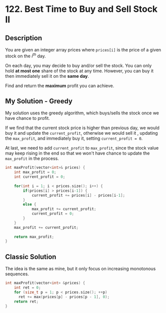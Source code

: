 # 122. Best Time to Buy and Sell Stock Ⅱ

## Description
You are given an integer array prices where `prices[i]` is the price of a given stock on the $i^{th}$ day.

On each day, you may decide to buy and/or sell the stock. You can only hold **at most one** share of the stock at any time. However, you can buy it then immediately sell it on the **same day**.

Find and return the **maximum** profit you can achieve.
## My Solution - Greedy
My solution uses the greedy algorithm, which buys/sells the stock once we have chance to profit. 

If we find that the current stock price is higher than previous day, we would buy it and update the `current_profit`, otherwise we would sell it , updating the `max_profit`, and immediately buy it, setting `current_profit = 0`. 

At last, we need to add `current_profit` to `max_profit`, since the stock value may keep rising in the end so that we won't have chance to update the `max_profit` in the process.

```C++
int maxProfit(vector<int>& prices) {
    int max_profit = 0;
    int current_profit = 0;
    
    for(int i = 1; i < prices.size(); i++) {
        if(prices[i] > prices[i-1]) {
            current_profit += prices[i] - prices[i-1];
        }
        else {
            max_profit += current_profit;
            current_profit = 0;
        }
    }
    max_profit += current_profit;
    
    return max_profit;
}
```

## Classic Solution
The idea is the same as mine, but it only focus on increasing monotonous sequences.

```C++
int maxProfit(vector<int> &prices) {
    int ret = 0;
    for (size_t p = 1; p < prices.size(); ++p) 
      ret += max(prices[p] - prices[p - 1], 0);    
    return ret;
}
```
